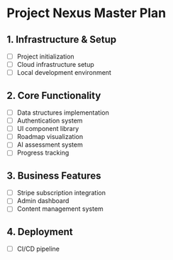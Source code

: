 # Project Nexus Master Plan

## 1. Infrastructure & Setup
- [ ] Project initialization
- [ ] Cloud infrastructure setup
- [ ] Local development environment

## 2. Core Functionality
- [ ] Data structures implementation
- [ ] Authentication system
- [ ] UI component library
- [ ] Roadmap visualization
- [ ] AI assessment system
- [ ] Progress tracking

## 3. Business Features
- [ ] Stripe subscription integration
- [ ] Admin dashboard
- [ ] Content management system

## 4. Deployment
- [ ] CI/CD pipeline